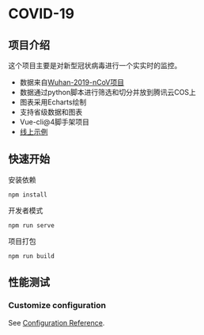 # COVID-19

## 项目介绍
这个项目主要是对新型冠状病毒进行一个实实时的监控。
- 数据来自[Wuhan-2019-nCoV项目](https://github.com/canghailan/Wuhan-2019-nCoV)
- 数据通过python脚本进行筛选和切分并放到腾讯云COS上
- 图表采用Echarts绘制
- 支持省级数据和图表
- Vue-cli@4脚手架项目
- [线上示例](http://193.112.19.128)

## 快速开始
安装依赖
```
npm install
```
开发者模式
```
npm run serve
```
项目打包
```
npm run build
```
## 性能测试



### Customize configuration
See [Configuration Reference](https://cli.vuejs.org/config/).
